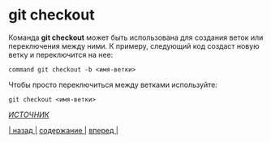 # git checkout

Команда **git checkout** может быть использована для создания веток или переключения между ними. К примеру, следующий код создаст новую ветку и переключится на нее:

``` bash-
command git checkout -b <имя-ветки>
```

Чтобы просто переключиться между ветками используйте:

``` bash-
git checkout <имя-ветки>
```
*[ИСТОЧНИК][1]*

[1]:https://www.hostinger.ru/rukovodstva/osnovnie-git-komandy

[| назад |](./push.md) [ содержание |](./readme.md) [вперед |](./remote.md)